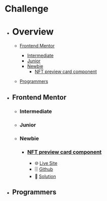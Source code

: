 # Challenge

- # Overview
  - [Frontend Mentor](#frontend-mentor)

    - [Intermediate](#intermediate)
    - [Junior](#junior)
    - [Newbie](#newbie)
      - [NFT preview card component](#nft-preview-card-component)

  - [Programmers](#programmers)



- ## Frontend Mentor

    - ### Intermediate
    - ### Junior
    - ### Newbie
      - ### [NFT preview card component](https://www.frontendmentor.io/challenges/nft-preview-card-component-SbdUL_w0U)
        - 🌐 [Live Site](https://philosopherprogrammer.github.io/NFT-preview-card-component/)
        - 🗄️ [Github](https://github.com/PhilosopherProgrammer/NFT-preview-card-component)
        - 🔮 [Solution](https://www.frontendmentor.io/solutions/nft-preview-card-component-9Vy2c_qQd)

- ## Programmers

